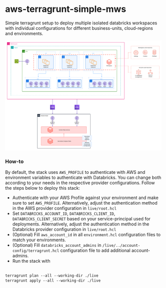 # aws-terragrunt-simple-mws

Simple terragrunt setup to deploy multiple isolated databricks workspaces with individual configurations for different
business-units, cloud-regions and environments.

![](diagram.png)


### How-to
By default, the stack uses `AWS_PROFILE` to authenticate with AWS and environment variables to authenticate with Databricks.
You can change both according to your needs in the respective provider configurations. Follow the steps below to deploy this stack:

- Authenticate with your AWS Profile against your environment and make sure to set `AWS_PROFILE`. Alternatively, adjust the authentication method in the AWS provider configuration in `live/root.hcl`
- Set `DATABRICKS_ACCOUNT_ID`, `DATABRICKS_CLIENT_ID`, `DATABRICKS_CLIENT_SECRET` based on your service-principal used for deployments. Alternatively, adjust the authentication method in the Databricks provider configuration in `live/root.hcl`
- (Optional) Fill `aws_account_id` in all `environment.hcl` configuration files to match your environments.
- (Optional) Fill `databricks_account_admins` in `/live/../account-config/terragrunt.hcl` configuration file to add additional account-admins.
- Run the stack with
```shell

terragrunt plan --all --working-dir ./live
terragrunt apply --all --working-dir ./live
```
